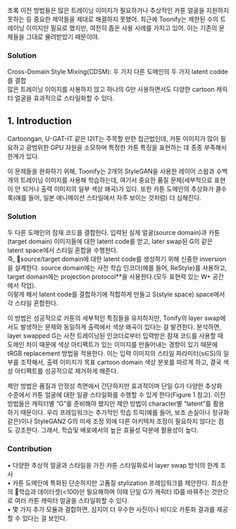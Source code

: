 초록
이전 방법들은 많은 트레이닝 이미지가 필요하거나 추상적인 카툰 얼굴을 지원하지 못하는 등 중요한 제약들을 제대로 해결하지 못했어.
최근에 Toonify는 제한된 수의 트레이닝 이미지만 필요로 했지만, 여전히 좁은 사용 사례를 가지고 있어. 이는 기존의 문제들을 그대로 물려받았기 때문이야.

### Solution
Cross-Domain Style Mixing(CDSM): 두 가지 다른 도메인의 두 가지 latent codde를 결합  
많은 트레이닝 이미지를 사용하지 않고 하나의 G만 사용하면서도 다양한 cartoon 캐릭터 얼굴을 효과적으로 스타일화할 수 있다.  

## 1. Introduction
Cartoongan, U-GAT-IT 같은 I2IT는 주목할 만한 접근법인데, 카툰 이미지가 많이 필요하고 광범위한 GPU 자원을 소모하며 특정한 카툰 특징을 표현하는 데 종종 부족해서 한계가 있다.

이 문제들을 완화하기 위해,
Toonify는 2개의 StyleGAN을 사용한 레이어 스왑과 수백 개의 트레이닝 이미지를 사용해 학습하는데, 여기서 중요한 품질 문제(세부적으로 표현이 안 되거나 출력 이미지의 일부 색상 왜곡)가 있다. 또한 카툰 도메인의 추상화가 클수록(예를 들어, 일본 애니메이션 스타일에서 자주 보이는 것처럼) 더 심해진다.  

### Solution
두 다른 도메인의 잠재 코드를 결합한다. 입력된 실제 얼굴(source domain)과 카툰(target domain) 이미지들에 대한 latent code를 얻고, later swap된 G의 같은 latent space에서 스타일 혼합을 수행한다.  
즉, source/target domain에 대한 latent code를 생성하기 위해 신중한 inversion을 설계한다. source domain에는 사전 학습 인코더(예를 들어, ReStyle)를 사용하고, target domain에는 projection protocol**을 사용한다.(모두 표현력 있는 W+ 공간에서 작업).  
이렇게 해서 latent code를 결합하기에 적합하게 만들고 S(style space) space에서 각 스타일 혼합한다.  

이 방법은 성공적으로 카툰의 세부적인 특징들을 유지하지만, Tonify의 layer swap에서도 발생하는 문제와 동일하게 출력에서 색상 왜곡이 있다는 걸 발견한다. 분석하면, layer swapped G는 사전 트레이닝된 인코더로부터 입력받은 잠재 코드를 사용할 때 도메인 차이 때문에 색상 아티팩트가 있는 이미지를 만들어내는 경향이 있기 때문에 tRGB replacement 방법을 적용한다. 이는 입력 이미지의 스타일 파라미터(s∈S)의 일부를 조작해서, 출력 이미지가 목표 cartoon domain 색상 분포를 따르게 하고, 결국 색상 아티팩트를 성공적으로 제거하게 해준다.  

제안 방법은 품질과 안정성 측면에서 간단하지만 효과적이며 단일 G가 다양한 추상화 수준에서 카툰 얼굴에 대한 일괄 스타일화를 수행할 수 있게 한다(Figure 1 참고). 이전 방법들은 캐릭터별 “G”를 준비해야 했지만 제안 방법이 character별 “latent”를 활용하기 때문이다. 우리 프레임워크는 추가적인 학습 트릭(예를 들어, 보조 손실이나 정규화 같은)이나 StyleGAN2 G의 미세 조정 외에 다른 아키텍처 조정이 필요하지 않다는 점도 강조한다. 그래서, 학습및 배포에서의 높은 효율성 덕분에 활용성이 높다.

### Contribution

• 다양한 추상적 얼굴과 스타일을 가진 카툰 스타일화로서 layer swap 방식의 한계 조사  
• 카툰 도메인에 특화된 단순하지만 고품질 stylization 프레임워크를 제안한다. 최소한의 학습과 데이터셋(<100)만 필요해하며 이때 단일 G가 캐릭터 ID를 바꿔주는 것만으로 여러 카툰 캐릭터 얼굴을 스타일화할 수 있다.  
• 몇 가지 추가 모듈과 결합하면, 심지어 더 우수한 사진이나 비디오 카툰화 결과를 제공할 수 있다는 걸 보인다.
